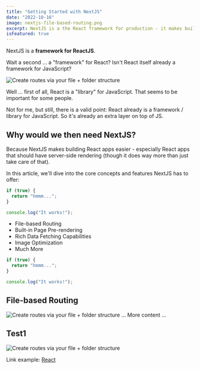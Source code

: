 ```yaml
---
title: "Getting Started with NextJS"
date: "2022-10-16"
image: nextjs-file-based-routing.png
excerpt: NextJS is a the React framework for production - it makes building fullstack React apps and sites a breeze and ships with built-in SSR.
isFeatured: true
---
```


NextJS is a **framework for ReactJS**.

Wait a second ... a "framework" for React? Isn't React itself already a framework for JavaScript?

![Create routes via your file + folder structure](nextjs-file-based-routing.png)

Well ... first of all, React is a "library" for JavaScript. That seems to be important for some people.

Not for me, but still, there is a valid point: React already is a framework / library for JavaScript. So it's already an extra layer on top of JS.

## Why would we then need NextJS?

Because NextJS makes building React apps easier - especially React apps that should have server-side rendering (though it does way more than just take care of that).

In this article, we'll dive into the core concepts and features NextJS has to offer:

```js
if (true) {
  return "hmmm...";
}

console.log("It works!");
```

- File-based Routing
- Built-in Page Pre-rendering
- Rich Data Fetching Capabilities
- Image Optimization
- Much More

```js
if (true) {
  return "hmmm...";
}

console.log("It works!");
```

## File-based Routing

![Create routes via your file + folder structure](nextjs-file-based-routing.png)
... More content ...

## Test1

![Create routes via your file + folder structure](nextjs2-file-based-routing.png)

Link example: [React](https://reactjs.org/)
